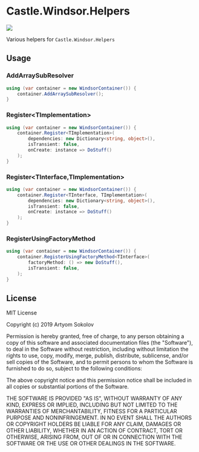 # Castle.Windsor.Helpers

[![](https://img.shields.io/nuget/v/Castle.Windsor.Helpers.svg?label=Castle.Windsor.Helpers&style=flat)](https://www.nuget.org/packages/Castle.Windsor.Helpers/)

Various helpers for `Castle.Windsor.Helpers`

## Usage

### AddArraySubResolver

```csharp
using (var container = new WindsorContainer()) {
    container.AddArraySubResolver();
}
```

### Register\<TImplementation>

```csharp
using (var container = new WindsorContainer()) {
    container.Register<TImplementation>(
        dependencies: new Dictionary<string, object>(),
        isTransient: false,
        onCreate: instance => DoStuff()
    );
}
```

### Register<TInterface,TImplementation>

```csharp
using (var container = new WindsorContainer()) {
    container.Register<TInterface, TImplementation>(
        dependencies: new Dictionary<string, object>(),
        isTransient: false,
        onCreate: instance => DoStuff()
    );
}
```

### RegisterUsingFactoryMethod<TV>

```csharp
using (var container = new WindsorContainer()) {
    container.RegisterUsingFactoryMethod<TInterface>(
        factoryMethod: () => new DoStuff(),
        isTransient: false,
    );
}
```

## License

MIT License

Copyright (c) 2019 Artyom Sokolov

Permission is hereby granted, free of charge, to any person obtaining a copy
of this software and associated documentation files (the "Software"), to deal
in the Software without restriction, including without limitation the rights
to use, copy, modify, merge, publish, distribute, sublicense, and/or sell
copies of the Software, and to permit persons to whom the Software is
furnished to do so, subject to the following conditions:

The above copyright notice and this permission notice shall be included in all
copies or substantial portions of the Software.

THE SOFTWARE IS PROVIDED "AS IS", WITHOUT WARRANTY OF ANY KIND, EXPRESS OR
IMPLIED, INCLUDING BUT NOT LIMITED TO THE WARRANTIES OF MERCHANTABILITY,
FITNESS FOR A PARTICULAR PURPOSE AND NONINFRINGEMENT. IN NO EVENT SHALL THE
AUTHORS OR COPYRIGHT HOLDERS BE LIABLE FOR ANY CLAIM, DAMAGES OR OTHER
LIABILITY, WHETHER IN AN ACTION OF CONTRACT, TORT OR OTHERWISE, ARISING FROM,
OUT OF OR IN CONNECTION WITH THE SOFTWARE OR THE USE OR OTHER DEALINGS IN THE
SOFTWARE.
